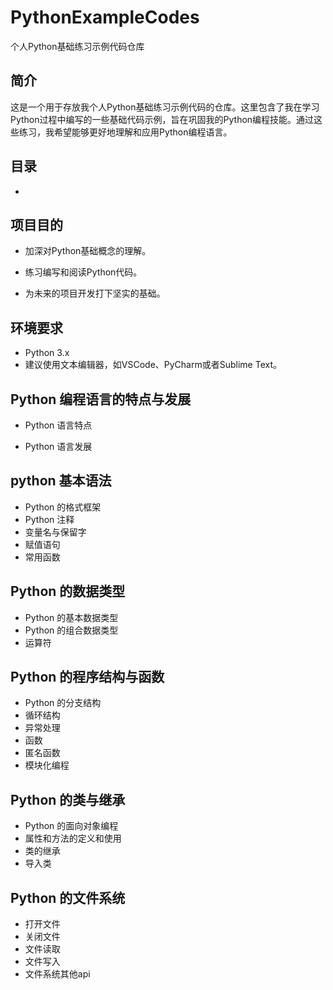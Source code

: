 # PythonExampleCodes
个人Python基础练习示例代码仓库

## 简介

这是一个用于存放我个人Python基础练习示例代码的仓库。这里包含了我在学习Python过程中编写的一些基础代码示例，旨在巩固我的Python编程技能。通过这些练习，我希望能够更好地理解和应用Python编程语言。

## 目录

- 

## 项目目的

- 加深对Python基础概念的理解。 

- 练习编写和阅读Python代码。
- 为未来的项目开发打下坚实的基础。

## 环境要求

- Python 3.x 
-  建议使用文本编辑器，如VSCode、PyCharm或者Sublime Text。

## Python 编程语言的特点与发展

- Python 语言特点

- Python 语言发展

## python 基本语法

- Python 的格式框架
- Python 注释
- 变量名与保留字
- 赋值语句
- 常用函数

## Python 的数据类型

- Python 的基本数据类型
- Python 的组合数据类型
- 运算符

## Python 的程序结构与函数

- Python 的分支结构
- 循环结构
- 异常处理
- 函数
- 匿名函数
- 模块化编程

## Python 的类与继承

- Python 的面向对象编程
- 属性和方法的定义和使用
- 类的继承
- 导入类

## Python 的文件系统

- 打开文件
- 关闭文件
- 文件读取
- 文件写入
- 文件系统其他api